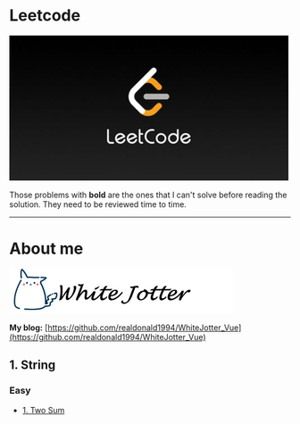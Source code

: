 # Leetcode 

![](https://raw.githubusercontent.com/realdonald1994/blog-resources/master/img/leetcode.jpeg)


Those problems with **bold** are the ones that I can't solve before reading the solution. They need to be
reviewed time to time.

---
# About me
![wjlogo.png](https://raw.githubusercontent.com/realdonald1994/blog-resources/master/img/blog.png)

**My blog:** [https://github.com/realdonald1994/WhiteJotter_Vue](https://github.com/realdonald1994/WhiteJotter_Vue)

## 1. String
### Easy
- [1. Two Sum](./docs/notes/easy/1_Two_Sum.md)


